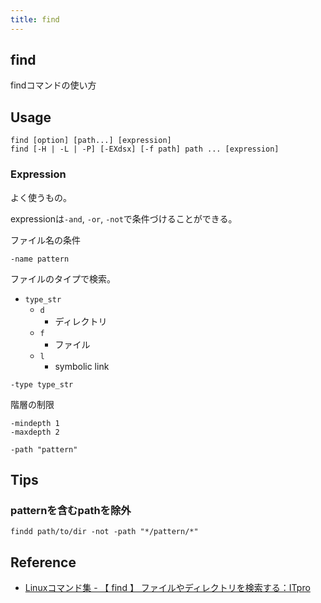 ```yaml
---
title: find
---
```


## find
findコマンドの使い方

## Usage

```
find [option] [path...] [expression]
find [-H | -L | -P] [-EXdsx] [-f path] path ... [expression]
```

### Expression
よく使うもの。

expressionは`-and`, `-or`, `-not`で条件づけることができる。

ファイル名の条件

```
-name pattern
```

ファイルのタイプで検索。

* `type_str`
    * `d`
        * ディレクトリ
    * `f`
        * ファイル
    * `l`
        * symbolic link

```
-type type_str
```

階層の制限

```
-mindepth 1
-maxdepth 2
```

```
-path "pattern"
```

## Tips

### patternを含むpathを除外

```
findd path/to/dir -not -path "*/pattern/*"
```

## Reference
* [Linuxコマンド集 - 【 find 】 ファイルやディレクトリを検索する：ITpro](http://itpro.nikkeibp.co.jp/article/COLUMN/20060227/230777/)
